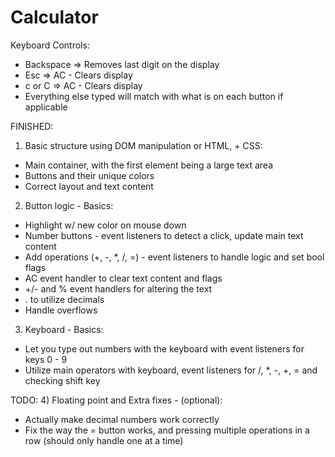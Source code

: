 # Calculator
Keyboard Controls:
- Backspace => Removes last digit on the display
- Esc => AC - Clears display
- c or C => AC - Clears display
- Everything else typed will match with what is on each button if applicable

FINISHED: 
1) Basic structure using DOM manipulation or HTML, + CSS:
  - Main container, with the first element being a large text area
  - Buttons and their unique colors
  - Correct layout and text content

2) Button logic - Basics: 
  - Highlight w/ new color on mouse down
  - Number buttons - event listeners to detect a click, update main text content
  - Add operations (+, -, *, /, =) - event listeners to handle logic and set bool flags
  - AC event handler to clear text content and flags
  - +/- and % event handlers for altering the text
  - . to utilize decimals
  - Handle overflows

3) Keyboard - Basics:
  - Let you type out numbers with the keyboard with event listeners for keys 0 - 9
  - Utilize main operators with keyboard, event listeners for /, *, -, +, = and checking shift key 

TODO:
4) Floating point and Extra fixes - (optional):
  - Actually make decimal numbers work correctly
  - Fix the way the = button works, and pressing multiple operations in a row (should only handle one at a time)

